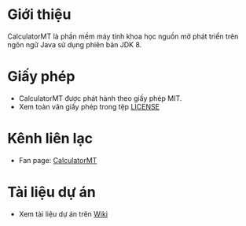 # Giới thiệu
CalculatorMT là phần mềm máy tính khoa học nguồn mở phát triển trên ngôn ngữ Java sử dụng phiên bản JDK 8.

# Giấy phép
* CalculatorMT  được phát hành theo giấy phép MIT.
* Xem toàn văn giấy phép trong tệp [LICENSE](LICENSE)

# Kênh liên lạc

* Fan page: [CalculatorMT](https://www.facebook.com/Calculatormt-484613765210615/)

# Tài liệu dự án
* Xem tài liệu dự án trên [Wiki](https://github.com/CookiesTCU/doc/wiki)
